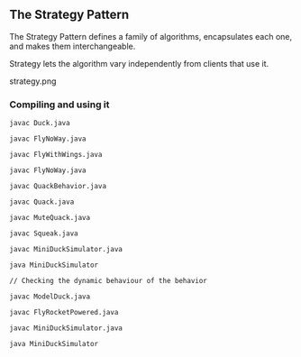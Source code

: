 
## The Strategy Pattern

The Strategy Pattern defines a family of algorithms, encapsulates each one, and makes them interchangeable.

Strategy lets the algorithm vary independently from clients that use it.

strategy.png

### Compiling and using it

```
javac Duck.java

javac FlyNoWay.java

javac FlyWithWings.java

javac FlyNoWay.java

javac QuackBehavior.java

javac Quack.java

javac MuteQuack.java

javac Squeak.java

javac MiniDuckSimulator.java

java MiniDuckSimulator

// Checking the dynamic behaviour of the behavior

javac ModelDuck.java

javac FlyRocketPowered.java 

javac MiniDuckSimulator.java

java MiniDuckSimulator

```